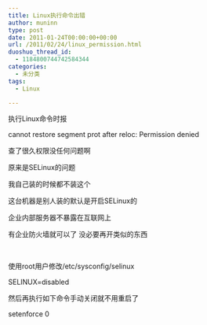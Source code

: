 ```yaml
---
title: Linux执行命令出错
author: muninn
type: post
date: 2011-01-24T00:00:00+00:00
url: /2011/02/24/linux_permission.html
duoshuo_thread_id:
  - 1184800744742584344
categories:
  - 未分类
tags:
  - Linux

---
```

执行Linux命令时报

cannot restore segment prot after reloc: Permission denied

查了很久权限没任何问题啊

原来是SELinux的问题

我自己装的时候都不装这个

这台机器是别人装的默认是开启SELinux的

企业内部服务器不暴露在互联网上

有企业防火墙就可以了 没必要再开类似的东西

&nbsp;

使用root用户修改/etc/sysconfig/selinux

SELINUX=disabled

然后再执行如下命令手动关闭就不用重启了

setenforce 0
